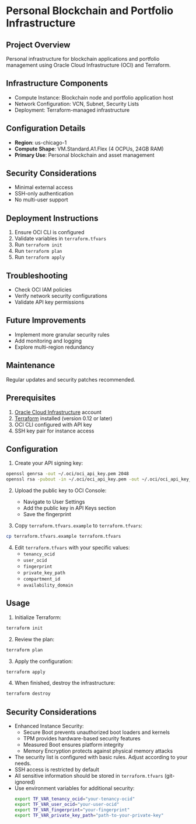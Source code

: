 # Personal Blockchain and Portfolio Infrastructure

## Project Overview
Personal infrastructure for blockchain applications and portfolio management using Oracle Cloud Infrastructure (OCI) and Terraform.

## Infrastructure Components
- Compute Instance: Blockchain node and portfolio application host
- Network Configuration: VCN, Subnet, Security Lists
- Deployment: Terraform-managed infrastructure

## Configuration Details
- **Region**: us-chicago-1
- **Compute Shape**: VM.Standard.A1.Flex (4 OCPUs, 24GB RAM)
- **Primary Use**: Personal blockchain and asset management

## Security Considerations
- Minimal external access
- SSH-only authentication
- No multi-user support

## Deployment Instructions
1. Ensure OCI CLI is configured
2. Validate variables in `terraform.tfvars`
3. Run `terraform init`
4. Run `terraform plan`
5. Run `terraform apply`

## Troubleshooting
- Check OCI IAM policies
- Verify network security configurations
- Validate API key permissions

## Future Improvements
- Implement more granular security rules
- Add monitoring and logging
- Explore multi-region redundancy

## Maintenance
Regular updates and security patches recommended.

## Prerequisites

1. [Oracle Cloud Infrastructure](https://www.oracle.com/cloud/) account
2. [Terraform](https://www.terraform.io/downloads.html) installed (version 0.12 or later)
3. OCI CLI configured with API key
4. SSH key pair for instance access

## Configuration

1. Create your API signing key:
```bash
openssl genrsa -out ~/.oci/oci_api_key.pem 2048
openssl rsa -pubout -in ~/.oci/oci_api_key.pem -out ~/.oci/oci_api_key_public.pem
```

2. Upload the public key to OCI Console:
   - Navigate to User Settings
   - Add the public key in API Keys section
   - Save the fingerprint

3. Copy `terraform.tfvars.example` to `terraform.tfvars`:
```bash
cp terraform.tfvars.example terraform.tfvars
```

4. Edit `terraform.tfvars` with your specific values:
   - `tenancy_ocid`
   - `user_ocid`
   - `fingerprint`
   - `private_key_path`
   - `compartment_id`
   - `availability_domain`

## Usage

1. Initialize Terraform:
```bash
terraform init
```

2. Review the plan:
```bash
terraform plan
```

3. Apply the configuration:
```bash
terraform apply
```

4. When finished, destroy the infrastructure:
```bash
terraform destroy
```

## Security Considerations

- Enhanced Instance Security:
  - Secure Boot prevents unauthorized boot loaders and kernels
  - TPM provides hardware-based security features
  - Measured Boot ensures platform integrity
  - Memory Encryption protects against physical memory attacks
- The security list is configured with basic rules. Adjust according to your needs.
- SSH access is restricted by default
- All sensitive information should be stored in `terraform.tfvars` (git-ignored)
- Use environment variables for additional security:
  ```bash
  export TF_VAR_tenancy_ocid="your-tenancy-ocid"
  export TF_VAR_user_ocid="your-user-ocid"
  export TF_VAR_fingerprint="your-fingerprint"
  export TF_VAR_private_key_path="path-to-your-private-key"
  ```
